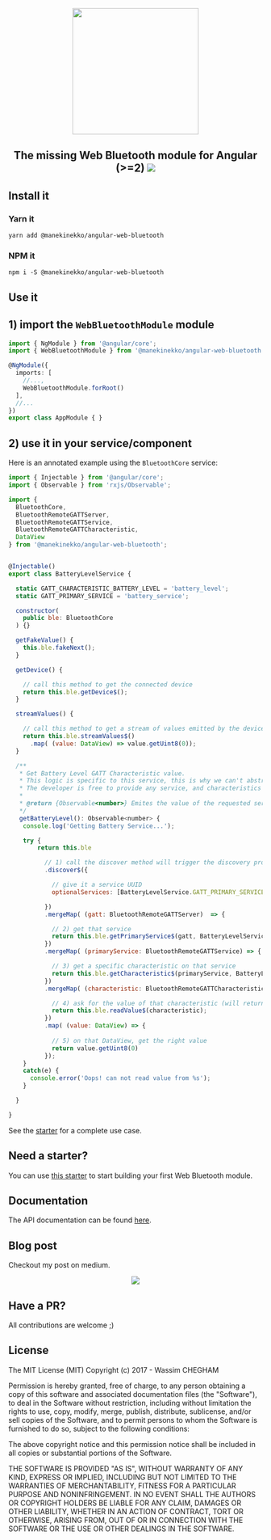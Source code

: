<p align="center">
  <img src="https://cloud.githubusercontent.com/assets/1699357/21510721/556f650c-cc97-11e6-8a69-ddd67eeeebb8.png" width="250">
</p>
<h2 align="center">The missing Web Bluetooth module for Angular (>=2) <img src="https://circleci.com/gh/manekinekko/angular-web-bluetooth.svg?style=svg"></h2>

## Install it 

### Yarn it

`yarn add @manekinekko/angular-web-bluetooth`

### NPM it

`npm i -S @manekinekko/angular-web-bluetooth`

## Use it

## 1) import the `WebBluetoothModule` module

```typescript
import { NgModule } from '@angular/core';
import { WebBluetoothModule } from '@manekinekko/angular-web-bluetooth';

@NgModule({
  imports: [
    //...,
    WebBluetoothModule.forRoot()
  ],
  //...
})
export class AppModule { }

```

## 2) use it in your service/component

Here is an annotated example using the `BluetoothCore` service:

```javascript
import { Injectable } from '@angular/core';
import { Observable } from 'rxjs/Observable';

import {
  BluetoothCore,
  BluetoothRemoteGATTServer,
  BluetoothRemoteGATTService,
  BluetoothRemoteGATTCharacteristic,
  DataView
} from '@manekinekko/angular-web-bluetooth';


@Injectable()
export class BatteryLevelService {

  static GATT_CHARACTERISTIC_BATTERY_LEVEL = 'battery_level';
  static GATT_PRIMARY_SERVICE = 'battery_service';

  constructor(
    public ble: BluetoothCore
  ) {}

  getFakeValue() {
    this.ble.fakeNext();
  }

  getDevice() {

    // call this method to get the connected device
    return this.ble.getDevice$();
  }

  streamValues() {

    // call this method to get a stream of values emitted by the device
    return this.ble.streamValues$()
      .map( (value: DataView) => value.getUint8(0));
  }

  /**
   * Get Battery Level GATT Characteristic value.
   * This logic is specific to this service, this is why we can't abstract it elsewhere.
   * The developer is free to provide any service, and characteristics she wants.
   *
   * @return {Observable<number>} Emites the value of the requested service read from the device
   */
   getBatteryLevel(): Observable<number> {
    console.log('Getting Battery Service...');

    try {
        return this.ble

          // 1) call the discover method will trigger the discovery process (by the browser)
          .discover$({

            // give it a service UUID
            optionalServices: [BatteryLevelService.GATT_PRIMARY_SERVICE]

          })
          .mergeMap( (gatt: BluetoothRemoteGATTServer)  => {

            // 2) get that service
            return this.ble.getPrimaryService$(gatt, BatteryLevelService.GATT_PRIMARY_SERVICE);
          })
          .mergeMap( (primaryService: BluetoothRemoteGATTService) => {

            // 3) get a specific characteristic on that service
            return this.ble.getCharacteristic$(primaryService, BatteryLevelService.GATT_CHARACTERISTIC_BATTERY_LEVEL); 
          })
          .mergeMap( (characteristic: BluetoothRemoteGATTCharacteristic) =>  {

            // 4) ask for the value of that characteristic (will return a DataView)
            return this.ble.readValue$(characteristic);
          })
          .map( (value: DataView) => {
            
            // 5) on that DataView, get the right value
            return value.getUint8(0) 
          });
    }
    catch(e) {
      console.error('Oops! can not read value from %s');
    }

  }

}
```

See the [starter](https://github.com/manekinekko/angular-web-bluetooth-starter/tree/master/src/app) for a complete use case.

## Need a starter?

You can use [this starter](https://github.com/manekinekko/angular-web-bluetooth-starter) to start building your first Web Bluetooth module.

## Documentation

The API documentation can be found [here](./documentation).
 
## Blog post
Checkout my post on medium.

<p align="center">
  <a href="https://medium.com/google-developer-experts/the-web-bluetooth-module-for-angular-9336c9535d04#.f6dp9z163">
    <img src="https://cloud.githubusercontent.com/assets/1699357/21696708/7e33cca4-d38f-11e6-8a03-6833b88e82fa.png" >
  </a>
</p>
 
## Have a PR?

All contributions are welcome ;)

## License

The MIT License (MIT) Copyright (c) 2017 - Wassim CHEGHAM

Permission is hereby granted, free of charge, to any person obtaining a copy of this software and associated documentation files (the "Software"), to deal in the Software without restriction, including without limitation the rights to use, copy, modify, merge, publish, distribute, sublicense, and/or sell copies of the Software, and to permit persons to whom the Software is furnished to do so, subject to the following conditions:

The above copyright notice and this permission notice shall be included in all copies or substantial portions of the Software.

THE SOFTWARE IS PROVIDED "AS IS", WITHOUT WARRANTY OF ANY KIND, EXPRESS OR IMPLIED, INCLUDING BUT NOT LIMITED TO THE WARRANTIES OF MERCHANTABILITY, FITNESS FOR A PARTICULAR PURPOSE AND NONINFRINGEMENT. IN NO EVENT SHALL THE AUTHORS OR COPYRIGHT HOLDERS BE LIABLE FOR ANY CLAIM, DAMAGES OR OTHER LIABILITY, WHETHER IN AN ACTION OF CONTRACT, TORT OR OTHERWISE, ARISING FROM, OUT OF OR IN CONNECTION WITH THE SOFTWARE OR THE USE OR OTHER DEALINGS IN THE SOFTWARE.
